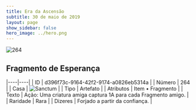 ```yaml
---
title: Era da Ascensão
subtitle: 30 de maio de 2019
layout: page
show_sidebar: false
hero_image: ../hero.png
---
```


![264](https://cdn.keyforgegame.com/media/card_front/pt/435_264_8XC6572H563W_pt.png)

## Fragmento de Esperança

|----|----|
| ID | d396f73c-9164-42f2-9174-a0826eb5314a |
| Número | 264 |
| Casa | ![Sanctum](https://archonarcana.com/images/thumb/c/c7/Sanctum.png/22px-Sanctum.png "Santuário") |
| Tipo | Artefato |
| Atributos | Item • Fragmento |
| Texto | Ação: Uma criatura amiga captura 1A para cada Fragmento amigo. |
| Raridade | Rara |
| Dizeres | Forjado a partir da confiança. |
